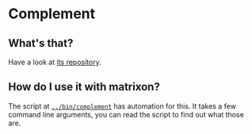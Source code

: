 # Complement

## What's that?

Have a look at [its repository](https://github.com/matrix-org/complement).

## How do I use it with matrixon?

The script at [`../bin/complement`](../bin/complement) has automation for this.
It takes a few command line arguments, you can read the script to find out what
those are.
